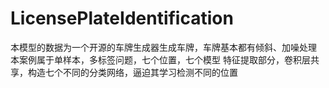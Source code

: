 # LicensePlateIdentification
本模型的数据为一个开源的车牌生成器生成车牌，车牌基本都有倾斜、加噪处理
本案例属于单样本，多标签问题，七个位置，七个模型
特征提取部分，卷积层共享，构造七个不同的分类网络，逼迫其学习检测不同的位置
